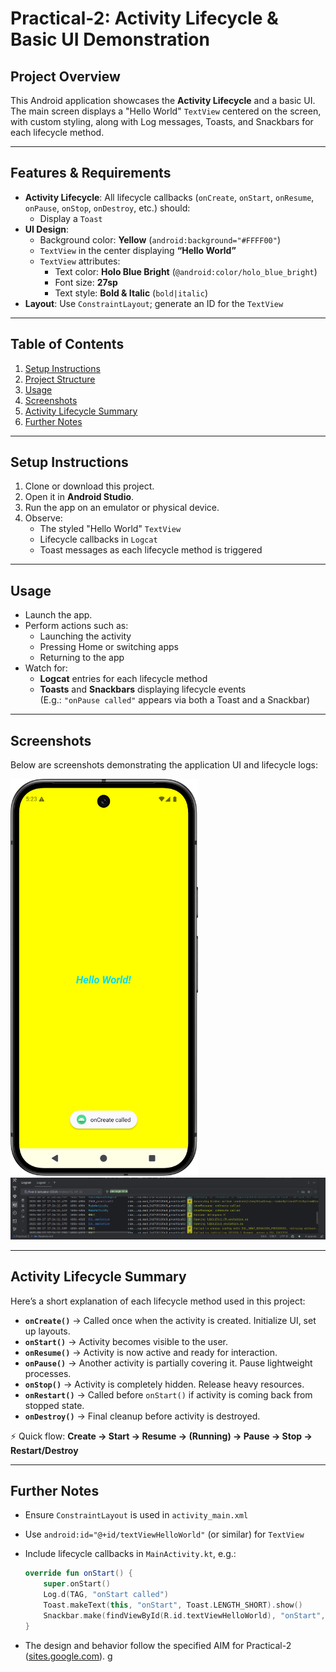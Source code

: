 # Practical-2: Activity Lifecycle & Basic UI Demonstration

##  Project Overview
This Android application showcases the **Activity Lifecycle** and a basic UI. The main screen displays a "Hello World" `TextView` centered on the screen, with custom styling, along with Log messages, Toasts, and Snackbars for each lifecycle method.

---

##  Features & Requirements
- **Activity Lifecycle**: All lifecycle callbacks (`onCreate`, `onStart`, `onResume`, `onPause`, `onStop`, `onDestroy`, etc.) should:
    - Display a `Toast`
- **UI Design**:
    - Background color: **Yellow** (`android:background="#FFFF00"`)
    - `TextView` in the center displaying **“Hello World”**
    - `TextView` attributes:
        - Text color: **Holo Blue Bright** (`@android:color/holo_blue_bright`)
        - Font size: **27sp**
        - Text style: **Bold & Italic** (`bold|italic`)
- **Layout**: Use `ConstraintLayout`; generate an ID for the `TextView`

---

##  Table of Contents
1. [Setup Instructions](#setup-instructions)
2. [Project Structure](#project-structure)
3. [Usage](#usage)
4. [Screenshots](#screenshots)
5. [Activity Lifecycle Summary](#activity-lifecycle-summary)
6. [Further Notes](#further-notes)

---

##  Setup Instructions
1. Clone or download this project.
2. Open it in **Android Studio**.
3. Run the app on an emulator or physical device.
4. Observe:
    - The styled "Hello World" `TextView`
    - Lifecycle callbacks in `Logcat`
    - Toast messages as each lifecycle method is triggered

---

##  Usage
- Launch the app.
- Perform actions such as:
    - Launching the activity
    - Pressing Home or switching apps
    - Returning to the app
- Watch for:
    - **Logcat** entries for each lifecycle method
    - **Toasts** and **Snackbars** displaying lifecycle events  
      (E.g.: `"onPause called"` appears via both a Toast and a Snackbar)

---

##  Screenshots
Below are screenshots demonstrating the application UI and lifecycle logs:

<p float="left">
  <img src="img.png" alt="App Screenshot 1" width="300"/>
  <img src="img1.png" alt="App Screenshot 2"/>
</p>

---

##  Activity Lifecycle Summary
Here’s a short explanation of each lifecycle method used in this project:

- **`onCreate()`** → Called once when the activity is created. Initialize UI, set up layouts.
- **`onStart()`** → Activity becomes visible to the user.
- **`onResume()`** → Activity is now active and ready for interaction.
- **`onPause()`** → Another activity is partially covering it. Pause lightweight processes.
- **`onStop()`** → Activity is completely hidden. Release heavy resources.
- **`onRestart()`** → Called before `onStart()` if activity is coming back from stopped state.
- **`onDestroy()`** → Final cleanup before activity is destroyed.

⚡ Quick flow: **Create → Start → Resume → (Running) → Pause → Stop → Restart/Destroy**

---

##  Further Notes
- Ensure `ConstraintLayout` is used in `activity_main.xml`
- Use `android:id="@+id/textViewHelloWorld"` (or similar) for `TextView`
- Include lifecycle callbacks in `MainActivity.kt`, e.g.:

  ```kotlin
  override fun onStart() {
      super.onStart()
      Log.d(TAG, "onStart called")
      Toast.makeText(this, "onStart", Toast.LENGTH_SHORT).show()
      Snackbar.make(findViewById(R.id.textViewHelloWorld), "onStart", Snackbar.LENGTH_SHORT).show()
  }
    ```

- The design and behavior follow the specified AIM for Practical-2 ([sites.google.com](https://sites.google.com/ganpatuniversity.ac.in/mad/practical-list/practical-2)).
g